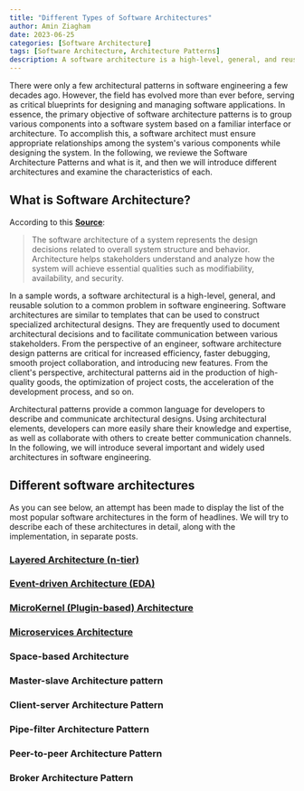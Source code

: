 ```yaml
---
title: "Different Types of Software Architectures"
author: Amin Ziagham
date: 2023-06-25
categories: [Software Architecture]
tags: [Software Architecture, Architecture Patterns]
description: A software architecture is a high-level, general, and reusable solution to a common problem in software engineering. Software architectures are similar to...
---
```


There were only a few architectural patterns in software engineering a few decades ago. However, the field has evolved more than ever before, serving as critical blueprints for designing and managing software applications. In essence, the primary objective of software architecture patterns is to group various components into a software system based on a familiar interface or architecture. To accomplish this, a software architect must ensure appropriate relationships among the system's various components while designing the system. In the following, we reviewe the Software Architecture Patterns and what is it, and then we will introduce different architectures and examine the characteristics of each.

## What is Software Architecture?
According to this <a target="_blank" href="https://www.sei.cmu.edu/our-work/software-architecture/">**Source**</a>:
> The software architecture of a system represents the design decisions related to overall system structure and behavior. Architecture helps stakeholders understand and analyze how the system will achieve essential qualities such as modifiability, availability, and security.

In a sample words, a software architectural is a high-level, general, and reusable solution to a common problem in software engineering. Software architectures are similar to templates that can be used to construct specialized architectural designs. They are frequently used to document architectural decisions and to facilitate communication between various stakeholders. From the perspective of an engineer, software architecture design patterns are critical for increased efficiency, faster debugging, smooth project collaboration, and introducing new features. From the client's perspective, architectural patterns aid in the production of high-quality goods, the optimization of project costs, the acceleration of the development process, and so on.

Architectural patterns provide a common language for developers to describe and communicate architectural designs. Using architectural elements, developers can more easily share their knowledge and expertise, as well as collaborate with others to create better communication channels. In the following, we will introduce several important and widely used architectures in software engineering.

## Different software architectures
As you can see below, an attempt has been made to display the list of the most popular software architectures in the form of headlines. We will try to describe each of these architectures in detail, along with the implementation, in separate posts.

### <a href="/posts/multi-layer-software-architecture/">Layered Architecture (n-tier)</a>
### <a href="/posts/eventdriven-architecture-pattern/">Event-driven Architecture (EDA)</a>
### <a href="/posts/plugin-based-architecture/">MicroKernel (Plugin-based) Architecture</a>
### <a href="/posts/introduction-to-the-microservices-architecture-pattern/">Microservices Architecture</a>
### Space-based Architecture
### Master-slave Architecture pattern
### Client-server Architecture Pattern
### Pipe-filter Architecture Pattern
### Peer-to-peer Architecture Pattern
### Broker Architecture Pattern
